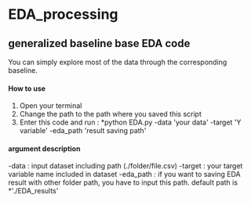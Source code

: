 # EDA_processing

## generalized baseline base EDA code
You can simply explore most of the data through the corresponding baseline.

#### How to use
1. Open your terminal
2. Change the path to the path where you saved this script
3. Enter this code and run : *python EDA.py -data 'your data' -target 'Y variable' -eda_path 'result saving path'

#### argument description
-data : input dataset including path (./folder/file.csv)
-target : your target variable name included in dataset
-eda_path : if you want to saving EDA result with other folder path, you have to input this path. default path is *'./EDA_results'
